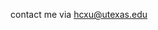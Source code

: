 contact me via hcxu@utexas.edu
<!---
xhc12345/xhc12345 is a ✨ special ✨ repository because its `README.md` (this file) appears on your GitHub profile.
You can click the Preview link to take a look at your changes.
--->
